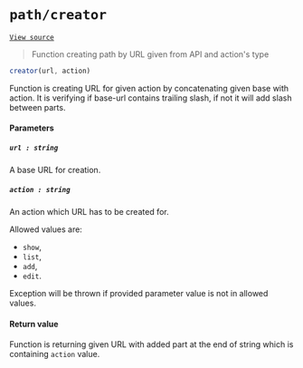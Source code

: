 # `path/creator`
[`View source`](../../../src/path/creator.js)

> Function creating path by URL given from API and action's type


```js
creator(url, action)
```

Function is creating URL for given action by concatenating given
base with action. It is verifying if base-url contains trailing slash,
if not it will add slash between parts.

#### Parameters

##### `url : string`

A base URL for creation.

##### `action : string`

An action which URL has to be created for.

Allowed values are:
* `show`,
* `list`,
* `add`,
* `edit`.

Exception will be thrown if provided parameter value is not in allowed values.

#### Return value

Function is returning given URL with added part at the end of string
which is containing `action` value.
